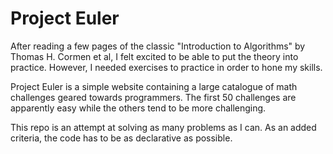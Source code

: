# Project Euler

After reading a few pages of the classic "Introduction to Algorithms" by Thomas H. Cormen et al, I felt excited to be able to put the theory into practice. However, I needed exercises to practice in order to hone my skills.

Project Euler is a simple website containing a large catalogue of math challenges geared towards programmers. The first 50 challenges are apparently easy while the others tend to be more challenging.

This repo is an attempt at solving as many problems as I can. As an added criteria, the code has to be as declarative as possible.
